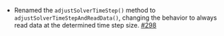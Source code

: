 - Renamed the `adjustSolverTimeStep()` method to `adjustSolverTimeStepAndReadData()`, changing the behavior to always read data at the determined time step size. [#298](https://github.com/precice/openfoam-adapter/pull/298)
